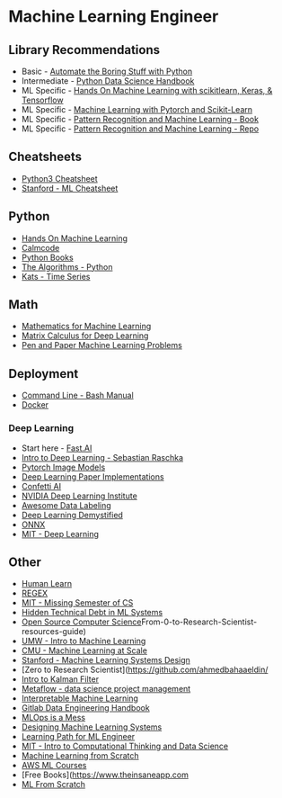 # Machine Learning Engineer

## Library Recommendations
* Basic - [Automate the Boring Stuff with Python](https://automatetheboringstuff.com/)
* Intermediate - [Python Data Science Handbook](https://jakevdp.github.io/PythonDataScienceHandbook/)
* ML Specific - [Hands On Machine Learning with scikitlearn, Keras, & Tensorflow](https://github.com/ageron/handson-ml3)
* ML Specific - [Machine Learning with Pytorch and Scikit-Learn](https://github.com/rasbt/machine-learning-book)
* ML Specific - [Pattern Recognition and Machine Learning - Book](https://www.microsoft.com/en-us/research/uploads/prod/2006/01/Bishop-Pattern-Recognition-and-Machine-Learning-2006.pdf)
* ML Specific - [Pattern Recognition and Machine Learning - Repo](https://github.com/ctgk/PRML)

## Cheatsheets
* [Python3 Cheatsheet](https://perso.limsi.fr/pointal/python:memento)
* [Stanford - ML Cheatsheet](https://stanford.edu/~shervine/teaching/cs-229/cheatsheet-machine-learning-tips-and-tricks)

## Python
* [Hands On Machine Learning](https://github.com/ageron/handson-ml2)
* [Calmcode](https://calmcode.io/)
* [Python Books](https://pythonbooks.org/)
* [The Algorithms - Python](https://github.com/TheAlgorithms/Python)
* [Kats - Time Series](https://facebookresearch.github.io/Kats/)

## Math
* [Mathematics for Machine Learning](https://mml-book.github.io/)
* [Matrix Calculus for Deep Learning](https://explained.ai/matrix-calculus/)
* [Pen and Paper Machine Learning Problems](https://arxiv.org/abs/2206.13446)

## Deployment
* [Command Line - Bash Manual](https://www.gnu.org/software/bash/manual/)
* [Docker](https://www.docker.com/)

### Deep Learning
* Start here  - [Fast.AI](https://www.fast.ai/)
* [Intro to Deep Learning - Sebastian Raschka](https://sebastianraschka.com/blog/2021/dl-course.html)
* [Pytorch Image Models](https://github.com/rwightman/pytorch-image-models)
* [Deep Learning Paper Implementations](https://github.com/labmlai/annotated_deep_learning_paper_implementations)
* [Confetti AI](https://www.confetti.ai/)
* [NVIDIA Deep Learning Institute](https://www.nvidia.com/en-us/training/)
* [Awesome Data Labeling](https://github.com/heartexlabs/awesome-data-labeling)
* [Deep Learning Demystified](https://deeplearningdemystified.com/)
* [ONNX](https://onnx.ai/index.html)
* [MIT - Deep Learning](https://github.com/lexfridman/mit-deep-learning)

## Other
* [Human Learn](https://koaning.github.io/human-learn/)
* [REGEX](https://regexr.com/)
* [MIT - Missing Semester of CS](https://missing.csail.mit.edu/)
* [Hidden Technical Debt in ML Systems](https://proceedings.neurips.cc/paper/2015/file/86df7dcfd896fcaf2674f757a2463eba-Paper.pdf)
* [Open Source Computer Science](https://github.com/ossu/computer-science)From-0-to-Research-Scientist-resources-guide)
* [UMW - Intro to Machine Learning](https://sebastianraschka.com/resources/ml-lectures-1/)
* [CMU - Machine Learning at Scale](https://www.composablesystems.org/17-400/sp2021/)
* [Stanford - Machine Learning Systems Design](https://stanford-cs329s.github.io/index.html#overview)
* [Zero to Research Scientist](https://github.com/ahmedbahaaeldin/
* [Intro to Kalman Filter](https://resourcium.org/journey/introduction-kalman-filter)
* [Metaflow - data science project management](https://docs.metaflow.org/introduction/what-is-metaflow)
* [Interpretable Machine Learning](https://christophm.github.io/interpretable-ml-book/index.html)
* [Gitlab Data Engineering Handbook](https://about.gitlab.com/handbook/business-technology/data-team/organization/engineering/)
* [MLOps is a Mess](https://www.mihaileric.com/posts/mlops-is-a-mess/)
* [Designing Machine Learning Systems](https://www.amazon.com/Designing-Machine-Learning-Systems-Production-Ready/dp/1098107969)
* [Learning Path for ML Engineer](https://app.learney.me/)
* [MIT - Intro to Computational Thinking and Data Science](https://ocw.mit.edu/courses/electrical-engineering-and-computer-science/6-0002-introduction-to-computational-thinking-and-data-science-fall-2016/)
* [Machine Learning from Scratch](https://dafriedman97.github.io/mlbook/content/introduction.html)
* [AWS ML Courses](https://www.amazon.science/latest-news/machine-learning-course-free-online-from-amazon-machine-learning-university)
* [Free Books](https://www.theinsaneapp.com
* [ML From Scratch](https://github.com/eriklindernoren/ML-From-Scratch)

